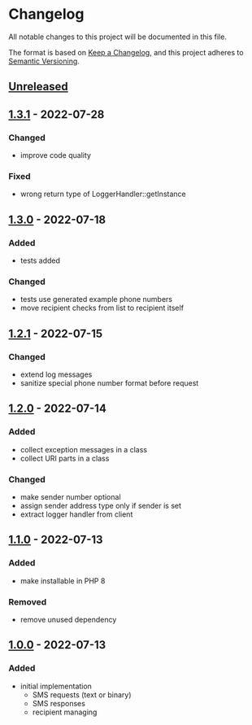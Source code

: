 # Changelog
All notable changes to this project will be documented in this file.

The format is based on [Keep a Changelog](https://keepachangelog.com/en/1.0.0/),
and this project adheres to [Semantic Versioning](https://semver.org/spec/v2.0.0.html).

## [Unreleased](https://git.d3data.de/D3Private/linkmobility-php-client/compare/1.3.1...rel_1.x)

## [1.3.1](https://git.d3data.de/D3Private/linkmobility-php-client/compare/1.3.0...1.3.1) - 2022-07-28
### Changed
- improve code quality

### Fixed
- wrong return type of LoggerHandler::getInstance

## [1.3.0](https://git.d3data.de/D3Private/linkmobility-php-client/compare/1.2.1...1.3.0) - 2022-07-18
### Added
- tests added

### Changed
- tests use generated example phone numbers
- move recipient checks from list to recipient itself

## [1.2.1](https://git.d3data.de/D3Private/linkmobility-php-client/compare/1.2.0...1.2.1) - 2022-07-15
### Changed
- extend log messages
- sanitize special phone number format before request

## [1.2.0](https://git.d3data.de/D3Private/linkmobility-php-client/compare/1.1.0...1.2.0) - 2022-07-14
### Added
- collect exception messages in a class
- collect URI parts in a class

### Changed
- make sender number optional
- assign sender address type only if sender is set
- extract logger handler from client

## [1.1.0](https://git.d3data.de/D3Private/linkmobility-php-client/compare/1.0.0...1.1.0) - 2022-07-13
### Added
- make installable in PHP 8

### Removed
- remove unused dependency

## [1.0.0](https://git.d3data.de/D3Private/linkmobility-php-client/releases/tag/1.0.0) - 2022-07-13
### Added
- initial implementation
  - SMS requests (text or binary)
  - SMS responses
  - recipient managing

